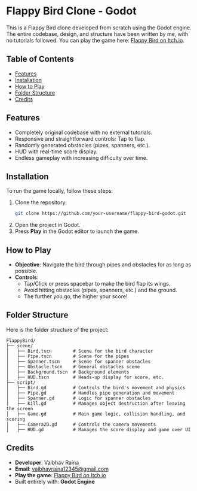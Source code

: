 


# Flappy Bird Clone - Godot

This is a Flappy Bird clone developed from scratch using the Godot engine. The entire codebase, design, and structure have been written by me, with no tutorials followed. You can play the game here: [Flappy Bird on Itch.io](https://vaibhav-raina.itch.io/flappy-bird).

## Table of Contents
- [Features](#features)
- [Installation](#installation)
- [How to Play](#how-to-play)
- [Folder Structure](#folder-structure)
- [Credits](#credits)

## Features
- Completely original codebase with no external tutorials.
- Responsive and straightforward controls: Tap to flap.
- Randomly generated obstacles (pipes, spanners, etc.).
- HUD with real-time score display.
- Endless gameplay with increasing difficulty over time.

## Installation

To run the game locally, follow these steps:
1. Clone the repository:
   ```bash
   git clone https://github.com/your-username/flappy-bird-godot.git
   ```
2. Open the project in Godot.
3. Press **Play** in the Godot editor to launch the game.

## How to Play

- **Objective**: Navigate the bird through pipes and obstacles for as long as possible.
- **Controls**:
  - Tap/Click or press spacebar to make the bird flap its wings.
  - Avoid hitting obstacles (pipes, spanners, etc.) and the ground.
  - The further you go, the higher your score!

## Folder Structure

Here is the folder structure of the project:

```
FlappyBird/
├── scene/
│   ├── Bird.tscn        # Scene for the bird character
│   ├── Pipe.tscn        # Scene for the pipes
│   ├── Spanner.tscn     # Scene for spanner obstacles
│   ├── Obstacle.tscn    # General obstacles scene
│   ├── Background.tscn  # Background elements
│   ├── HUD.tscn         # Heads-up display for score, etc.
├── script/
│   ├── Bird.gd          # Controls the bird's movement and physics
│   ├── Pipe.gd          # Handles pipe generation and movement
│   ├── Spanner.gd       # Logic for spanner obstacles
│   ├── Kill.gd          # Manages object destruction after leaving the screen
│   ├── Game.gd          # Main game logic, collision handling, and scoring
│   ├── Camera2D.gd      # Controls the camera movements
│   ├── HUD.gd           # Manages the score display and game over UI
```

## Credits

- **Developer**: Vaibhav Raina
- **Email**: [vaibhavraina12345@gmail.com](mailto:vaibhavraina12345@gmail.com)
- **Play the game**: [Flappy Bird on Itch.io](https://vaibhav-raina.itch.io/flappy-bird)
- Built entirely with: **Godot Engine**

